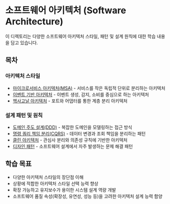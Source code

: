 # 소프트웨어 아키텍처 (Software Architecture)

이 디렉토리는 다양한 소프트웨어 아키텍처 스타일, 패턴 및 설계 원칙에 대한 학습 내용을 담고 있습니다.

## 목차

### 아키텍처 스타일
* [마이크로서비스 아키텍처(MSA)](/Architecture/MSA/README.md) - 서비스를 작은 독립적 단위로 분리하는 아키텍처
* [이벤트 기반 아키텍처](/Architecture/Event-Driven/README.md) - 이벤트 생성, 감지, 소비를 중심으로 하는 아키텍처
* [헥사고날 아키텍처](/Architecture/Hexagonal/README.md) - 포트와 어댑터를 통한 계층 분리 아키텍처

### 설계 패턴 및 원칙
* [도메인 주도 설계(DDD)](/Architecture/DDD/README.md) - 복잡한 도메인을 모델링하는 접근 방식
* [명령 쿼리 책임 분리(CQRS)](/Architecture/CQRS/README.md) - 데이터 변경과 조회 책임을 분리하는 패턴
* [클린 아키텍처](/Architecture/Clean/README.md) - 관심사 분리와 의존성 규칙에 기반한 아키텍처
* [디자인 패턴](/Architecture/디자인%20패턴/README.md) - 소프트웨어 설계에서 자주 발생하는 문제 해결 패턴

## 학습 목표
- 다양한 아키텍처 스타일의 장단점 이해
- 상황에 적합한 아키텍처 스타일 선택 능력 향상
- 확장 가능하고 유지보수가 용이한 시스템 설계 역량 개발
- 소프트웨어 품질 속성(확장성, 유연성, 성능 등)을 고려한 아키텍처 설계 능력 함양 